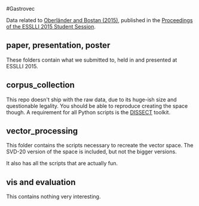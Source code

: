 #Gastrovec

Data related to [Oberländer and Bostan (2015)](paper/gastronomics.pdf), published in the [Proceedings of the ESSLLI 2015 Student Session](http://esslli-stus-2015.phil.hhu.de/esslli-stus-2015-proceedings.pdf).

## paper, presentation, poster

These folders contain what we submitted to, held in and presented at ESSLLI 2015.

## corpus_collection

This repo doesn't ship with the raw data, due to its huge-ish size and questionable legality. You should be able to reproduce creating the space though. A requirement for all Python scripts is the [DISSECT](https://github.com/composes-toolkit/dissect) toolkit.

## vector_processing

This folder contains the scripts necessary to recreate the vector space. The SVD-20 version of the space is included, but not the bigger versions.

It also has all the scripts that are actually fun.

## vis and evaluation

This contains nothing very interesting.
